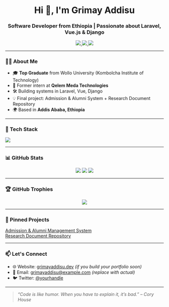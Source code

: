 <h1 align="center">Hi 👋, I'm Grimay Addisu</h1>
<h3 align="center">Software Developer from Ethiopia | Passionate about Laravel, Vue.js & Django</h3>

<p align="center">
  <a href="https://linkedin.com/in/grimayaddisu" target="_blank">
    <img src="https://img.shields.io/badge/LinkedIn-blue?style=for-the-badge&logo=linkedin" />
  </a>
  <a href="mailto:grimayaddisu@example.com" target="_blank">
    <img src="https://img.shields.io/badge/Email-D14836?style=for-the-badge&logo=gmail&logoColor=white" />
  </a>
  <a href="https://github.com/GrimayAddisu" target="_blank">
    <img src="https://img.shields.io/badge/GitHub-000?style=for-the-badge&logo=github&logoColor=white" />
  </a>
</p>

---

### 👨‍💻 About Me

- 🎓 **Top Graduate** from Wollo University (Kombolcha Institute of Technology)
- 💼 Former intern at **Qelem Meda Technologies**
- 🛠️ Building systems in Laravel, Vue, Django
- 💡 Final project: Admission & Alumni System + Research Document Repository
- 🌍 Based in **Addis Ababa, Ethiopia**

---

### 🚀 Tech Stack

<p align="left">
  <img src="https://skillicons.dev/icons?i=laravel,vue,django,php,js,html,css,python,git,github,vscode,postgres,mysql" />
</p>

---

### 📊 GitHub Stats

<p align="center">
  <img src="https://github-readme-stats.vercel.app/api?username=girmiyadisu122542&show_icons=true&theme=radical" />
  <img src="https://github-readme-streak-stats.herokuapp.com/?user=girmiyadisu122542&theme=radical" />
  <img src="https://github-readme-stats.vercel.app/api/top-langs/?username=girmiyadisu122542&layout=compact&theme=radical" />
</p>

---

### 🏆 GitHub Trophies

<p align="center">
  <img src="https://github-profile-trophy.vercel.app/?username=girmiyadisu122542&theme=monokai&no-frame=true&no-bg=true&margin-w=4" />
</p>

---

### 📌 Pinned Projects

<!-- Replace with your real pinned repo names -->
[Admission & Alumni Management System](https://github.com/girmiyadisu122542/admission-alumni-system)  
[Research Document Repository](https://github.com/girmiyadisu122542/research-repo)

---

### 📫 Let's Connect

- 🌐 Website: [grimayaddisu.dev](https://grimayaddisu.dev) *(if you build your portfolio soon)*
- 📧 Email: grimayaddisu@example.com *(replace with actual)*
- 🐦 Twitter: [@yourhandle](https://twitter.com/yourhandle)

---

> *“Code is like humor. When you have to explain it, it’s bad.” – Cory House*
